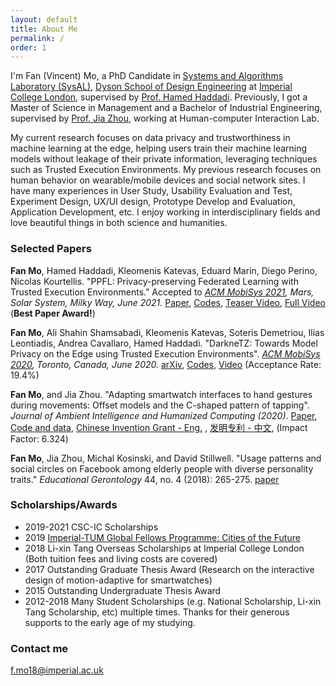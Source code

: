 ```yaml
---
layout: default
title: About Me
permalink: /
order: 1
---
```


I'm Fan (Vincent) Mo, a PhD Candidate in [Systems and Algorithms Laboratory (SysAL)](https://www.imperial.ac.uk/systems-algorithms-design-lab/), [Dyson School of Design Engineering](http://www.imperial.ac.uk/design-engineering/) at [Imperial College London](https://en.wikipedia.org/wiki/Imperial_College_London), supervised by [Prof. Hamed Haddadi](https://haddadi.github.io/). Previously, I got a Master of Science in Management and a Bachelor of Industrial Engineering, supervised by [Prof. Jia Zhou](http://www.msre.cqu.edu.cn/info/1193/5393.htm), working at Human-computer Interaction Lab.

My current research focuses on data privacy and trustworthiness in machine learning at the edge, helping users train their machine learning models without leakage of their private information, leveraging techniques such as Trusted Execution Environments. My previous research focuses on human behavior on wearable/mobile devices and social network sites. I have many experiences in User Study, Usability Evaluation and Test, Experiment Design, UX/UI design, Prototype Develop and Evaluation, Application Development, etc. I enjoy working in interdisciplinary fields and love beautiful things in both science and humanities.


### Selected Papers

**Fan Mo**, Hamed Haddadi, Kleomenis Katevas, Eduard Marin, Diego Perino, Nicolas Kourtellis. "PPFL: Privacy-preserving Federated Learning with Trusted Execution Environments." Accepted to *[ACM MobiSys 2021](https://www.sigmobile.org/mobisys/2021/), Mars, Solar System, Milky Way, June 2021.* [Paper](http://arxiv.org/abs/2104.14380), [Codes](https://github.com/mofanv/PPFL), [Teaser Video](https://www.youtube.com/watch?v=pBtsA0NGDzs), [Full Video](https://www.youtube.com/watch?v=r5yxjo5V1L8) (**Best Paper Award!**)

**Fan Mo**, Ali Shahin Shamsabadi, Kleomenis Katevas, Soteris Demetriou, Ilias Leontiadis, Andrea Cavallaro, Hamed Haddadi. "DarkneTZ: Towards Model Privacy on the Edge using Trusted Execution Environments". *[ACM MobiSys 2020](https://www.sigmobile.org/mobisys/2020/), Toronto, Canada, June 2020.* [arXiv](https://arxiv.org/abs/2004.05703), [Codes](https://github.com/mofanv/darknetp), [Video](https://www.youtube.com/watch?v=mEAlONq3MU4) (Acceptance Rate: 19.4%)

**Fan Mo**, and Jia Zhou. "Adapting smartwatch interfaces to hand gestures during movements: Offset models and the C-shaped pattern of tapping". *Journal of Ambient Intelligence and Humanized Computing (2020)*. [Paper](https://rdcu.be/b7Du5), [Code and data](https://github.com/mofanv/use-smartwatch-movement), [Chinese Invention Grant - Eng.](https://patents.google.com/patent/CN108446019B/en) , [发明专利 - 中文](https://patentimages.storage.googleapis.com/95/6a/8f/1fefc3e194b5a6/CN108446019B.pdf), (Impact Factor: 6.324)

**Fan Mo**, Jia Zhou, Michal Kosinski, and David Stillwell. "Usage patterns and social circles on Facebook among elderly people with diverse personality traits." *Educational Gerontology* 44, no. 4 (2018): 265-275. [paper](https://www.tandfonline.com/doi/abs/10.1080/03601277.2018.1459088)


### Scholarships/Awards

* 2019-2021 CSC-IC Scholarships
* 2019 [Imperial-TUM Global Fellows Programme: Cities of the Future](https://www.imperial.ac.uk/study/pg/graduate-school/global-fellows-programme/imperial-tum-global-fellows-programme/)
* 2018 Li-xin Tang Overseas Scholarships at Imperial College London (Both tuition fees and living costs are covered)
* 2017 Outstanding Graduate Thesis Award (Research on the interactive design of motion-adaptive for smartwatches)
* 2015 Outstanding Undergraduate Thesis Award
* 2012-2018 Many Student Scholarships (e.g. National Scholarship, Li-xin Tang Scholarship, etc) multiple times. Thanks for their generous supports to the early age of my studying.


### Contact me

[f.mo18@imperial.ac.uk](mailto:f.mo18@imperial.ac.uk)
